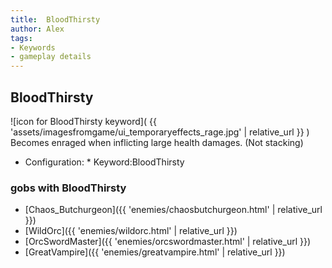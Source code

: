 ```yaml
---
title:  BloodThirsty
author: Alex
tags:
- Keywords
- gameplay details
---                               
```






## BloodThirsty
![icon for BloodThirsty keyword]( {{ 'assets/imagesfromgame/ui_temporaryeffects_rage.jpg' | relative_url }} )
Becomes enraged when inflicting large health damages. (Not stacking)
* Configuration: * Keyword:BloodThirsty
### gobs with BloodThirsty
- [Chaos_Butchurgeon]({{ 'enemies/chaosbutchurgeon.html' | relative_url }})
- [WildOrc]({{ 'enemies/wildorc.html' | relative_url }})
- [OrcSwordMaster]({{ 'enemies/orcswordmaster.html' | relative_url }})
- [GreatVampire]({{ 'enemies/greatvampire.html' | relative_url }})


